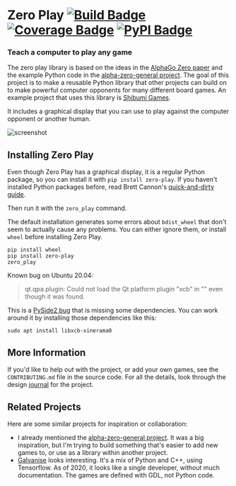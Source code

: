 # Zero Play [![Build Badge]][build] [![Coverage Badge]][codecov] [![PyPI Badge]][pypi]
### Teach a computer to play any game

[Build Badge]: https://travis-ci.org/donkirkby/zero-play.svg?branch=master
[build]: https://travis-ci.org/donkirkby/zero-play
[Coverage Badge]: https://codecov.io/github/donkirkby/zero-play/coverage.svg?branch=master
[codecov]: https://codecov.io/github/donkirkby/zero-play?branch=master
[PyPI Badge]: https://badge.fury.io/py/zero-play.svg
[pypi]: https://badge.fury.io/py/zero-play
[journal]: docs/journal
[screenshot]: https://donkirkby.github.io/zero-play/images/screenshot.png

The zero play library is based on the ideas in the [AlphaGo Zero paper] and the
example Python code in the [alpha-zero-general project]. The goal of this
project is to make a reusable Python library that other projects can build on
to make powerful computer opponents for many different board games. An example
project that uses this library is [Shibumi Games].

It includes a graphical display that you can use to play against the computer
opponent or another human.

![screenshot]

[AlphaGo Zero paper]: https://deepmind.com/blog/alphago-zero-learning-scratch/
[alpha-zero-general project]: https://github.com/suragnair/alpha-zero-general
[Shibumi Games]: https://donkirkby.github.io/shibumi-games/

## Installing Zero Play
Even though Zero Play has a graphical display, it is a regular Python package,
so you can install it with `pip install zero-play`. If you haven't installed
Python packages before, read Brett Cannon's [quick-and-dirty guide].

Then run it with the `zero_play` command.

The default installation generates some errors about `bdist_wheel` that don't
seem to actually cause any problems. You can either ignore them, or install
`wheel` before installing Zero Play.

    pip install wheel
    pip install zero-play
    zero_play

Known bug on Ubuntu 20.04:

> qt.qpa.plugin: Could not load the Qt platform plugin "xcb" in "" even though
> it was found.

This is a [PySide2 bug] that is missing some dependencies. You can work around
it by installing those dependencies like this:

    sudo apt install libxcb-xinerama0

[quick-and-dirty guide]: https://snarky.ca/a-quick-and-dirty-guide-on-how-to-install-packages-for-python/
[PySide2 bug]: https://bugreports.qt.io/browse/QTBUG-84749

## More Information
If you'd like to help out with the project, or add your own games, see the
`CONTRIBUTING.md` file in the source code. For all the details, look through the
design [journal] for the project.

## Related Projects
Here are some similar projects for inspiration or collaboration:

* I already mentioned the [alpha-zero-general project]. It was a big inspiration, but I'm trying to build something
    that's easier to add new games to, or use as a library within another project.
* [Galvanise] looks interesting. It's a mix of Python and C++, using Tensorflow. As of 2020, it looks like a single
    developer, without much documentation. The games are defined with GDL, not Python code.

[Galvanise]: https://github.com/richemslie/galvanise_zero
